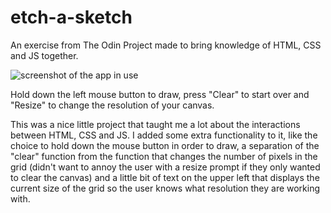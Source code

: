 # etch-a-sketch

An exercise from The Odin Project made to bring knowledge of HTML, CSS and JS together.

![screenshot of the app in use](etchsample.png "Fun times!")

Hold down the left mouse button to draw, press "Clear" to start over and "Resize" to change the resolution of your canvas.

This was a nice little project that taught me a lot about the interactions between HTML, CSS and JS.
I added some extra functionality to it, like the choice to hold down the mouse button in order to draw, a separation of the "clear" function from the function that changes the number of pixels in the grid (didn't want to annoy the user with a resize prompt if they only wanted to clear the canvas) and a little bit of text on the upper left that displays the current size of the grid so the user knows what resolution they are working with. 
